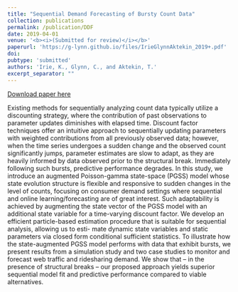 ```yaml
---
title: "Sequential Demand Forecasting of Bursty Count Data"
collection: publications
permalink: /publication/DDF
date: 2019-04-01
venue: '<b><i>(Submitted for review)</i></b>'
paperurl: 'https://g-lynn.github.io/files/IrieGlynnAktekin_2019+.pdf'
doi: 
pubtype: 'submitted'
authors: 'Irie, K., Glynn, C., and Aktekin, T.'
excerpt_separator: ""
---
```


[Download paper here](https://g-lynn.github.io/files/IrieGlynnAktekin_2019+.pdf)

Existing methods for sequentially analyzing count data typically utilize a discounting strategy, where the contribution of past observations to parameter updates diminishes with elapsed time. Discount factor techniques offer an intuitive approach to sequentially updating parameters with weighted contributions from all previously observed data; however, when the time series undergoes a sudden change and the observed count significantly jumps, parameter estimates are slow to adapt, as they are heavily informed by data observed prior to the structural break. Immediately following such bursts, predictive performance degrades. In this study, we introduce an augmented Poisson-gamma state-space (PGSS) model whose state evolution structure is flexible and responsive to sudden changes in the level of counts, focusing on consumer demand settings where sequential and online learning/forecasting are of great interest. Such adaptability is achieved by augmenting the state vector of the PGSS model with an additional state variable for a time-varying discount factor. We develop an efficient particle-based estimation procedure that is suitable for sequential analysis, allowing us to esti- mate dynamic state variables and static parameters via closed form conditional sufficient statistics. To illustrate how the state-augmented PGSS model performs with data that exhibit bursts, we present results from a simulation study and two case studies to monitor and forecast web traffic and ridesharing demand. We show that – in the presence of structural breaks – our proposed approach yields superior sequential model fit and predictive performance compared to viable alternatives.
